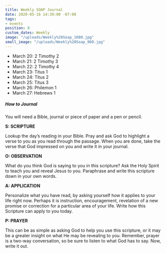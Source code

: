 ```yaml
---
title: Weekly SOAP Journal
date: 2020-05-16 14:39:00 -07:00
tags:
- events
position: 8
custom_dates: Weekly
image: "/uploads/Weekly%20Soap_1080.jpg"
small_image: "/uploads/Weekly%20Soap_960.jpg"
---
```


* March 20: 2 Timothy 2
* March 21: 2 Timothy 3
* March 22: 2 Timothy 4
* March 23: Titus 1
* March 24: Titus 2
* March 25: Titus 3
* March 26: Philemon 1
* March 27: Hebrews 1

##### How to Journal

You will need a Bible, journal or piece of paper and a pen or pencil.

**S: SCRIPTURE**

Lookup the day’s reading in your Bible. Pray and ask God to highlight a verse to you as you read through the passage. When you are done, take the verse that God impressed on you and write it in your journal.

**O: OBSERVATION**

What do you think God is saying to you in this scripture? Ask the Holy Spirit to teach you and reveal Jesus to you. Paraphrase and write this scripture down in your own words.

**A: APPLICATION**

Personalize what you have read, by asking yourself how it applies to your life right now. Perhaps it is instruction, encouragement, revelation of a new promise or correction for a particular area of your life. Write how this Scripture can apply to you today.

**P: PRAYER**

This can be as simple as asking God to help you use this scripture, or it may be a greater insight on what He may be revealing to you. Remember, prayer is a two-way conversation, so be sure to listen to what God has to say. Now, write it out.